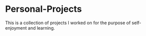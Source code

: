 # Personal-Projects
This is a collection of projects I worked on for the purpose of self-enjoyment and learning. 
